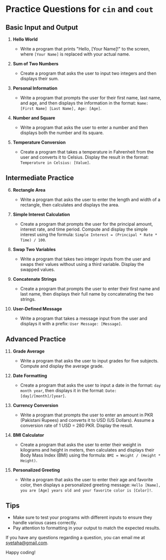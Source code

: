 # Practice Questions for `cin` and `cout`

## Basic Input and Output

1. **Hello World**
    - Write a program that prints "Hello, [Your Name]!" to the screen, where `[Your Name]` is replaced with your actual name.

2. **Sum of Two Numbers**
    - Create a program that asks the user to input two integers and then displays their sum.

3. **Personal Information**
    - Write a program that prompts the user for their first name, last name, and age, and then displays the information in the format: `Name: [First Name] [Last Name], Age: [Age]`.

4. **Number and Square**
    - Write a program that asks the user to enter a number and then displays both the number and its square.

5. **Temperature Conversion**
    - Create a program that takes a temperature in Fahrenheit from the user and converts it to Celsius. Display the result in the format: `Temperature in Celsius: [Value]`.

## Intermediate Practice

6. **Rectangle Area**
    - Write a program that asks the user to enter the length and width of a rectangle, then calculates and displays the area.

7. **Simple Interest Calculation**
    - Create a program that prompts the user for the principal amount, interest rate, and time period. Compute and display the simple interest using the formula: `Simple Interest = (Principal * Rate * Time) / 100`.

8. **Swap Two Variables**
    - Write a program that takes two integer inputs from the user and swaps their values without using a third variable. Display the swapped values.

9. **Concatenate Strings**
    - Create a program that prompts the user to enter their first name and last name, then displays their full name by concatenating the two strings.

10. **User-Defined Message**
    - Write a program that takes a message input from the user and displays it with a prefix: `User Message: [Message]`.

## Advanced Practice

11. **Grade Average**
    - Write a program that asks the user to input grades for five subjects. Compute and display the average grade.

12. **Date Formatting**
    - Create a program that asks the user to input a date in the format: `day month year`, then displays it in the format: `Date: [day]/[month]/[year]`.

13. **Currency Conversion**
    - Write a program that prompts the user to enter an amount in PKR (Pakistani Rupees) and converts it to USD (US Dollars). Assume a conversion rate of 1 USD = 280 PKR. Display the result.


14. **BMI Calculator**
    - Create a program that asks the user to enter their weight in kilograms and height in meters, then calculates and displays their Body Mass Index (BMI) using the formula: `BMI = Weight / (Height * Height)`.

15. **Personalized Greeting**
    - Write a program that asks the user to enter their age and favorite color, then displays a personalized greeting message: `Hello [Name], you are [Age] years old and your favorite color is [Color]!`.

## Tips
- Make sure to test your programs with different inputs to ensure they handle various cases correctly.
- Pay attention to formatting in your output to match the expected results.

If you have any questions regarding a question, you can email me at syetaha@gmail.com.

Happy coding!
